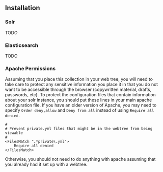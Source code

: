 ## Installation

### Solr

TODO

### Elasticsearch

TODO

### Apache Permissions

Assuming that you place this collection in your web tree, you will need to take care to protect any sensitive information you place it in that you do not want to be accessible through the browser (copywritten material, drafts, passwords, etc).  To protect the configuration files that contain information about your solr instance, you should put these lines in your main apache configuration file.  If you have an older version of Apache, you may need to specify `Order deny,allow` and `Deny from all` instead of using `Require all denied`.
```
#
# Prevent private.yml files that might be in the webtree from being viewable
#
<FilesMatch ".*private\.yml">
    Require all denied
</FilesMatch>
```
Otherwise, you should not need to do anything with apache assuming that you already had it set up with a webtree.
